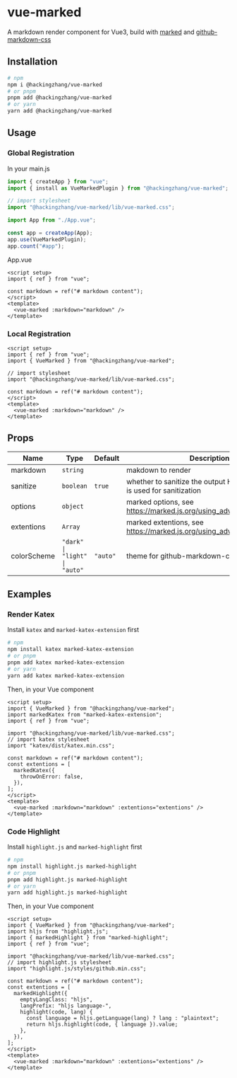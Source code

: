 # vue-marked

A markdown render component for Vue3, build with [marked](https://github.com/markedjs/marked) and [github-markdown-css](https://github.com/sindresorhus/github-markdown-css)

## Installation

```bash
# npm
npm i @hackingzhang/vue-marked
# or pnpm
pnpm add @hackingzhang/vue-marked
# or yarn
yarn add @hackingzhang/vue-marked
```

## Usage

### Global Registration

In your main.js

```js
import { createApp } from "vue";
import { install as VueMarkedPlugin } from "@hackingzhang/vue-marked";

// import stylesheet
import "@hackingzhang/vue-marked/lib/vue-marked.css";

import App from "./App.vue";

const app = createApp(App);
app.use(VueMarkedPlugin);
app.count("#app");
```

App.vue

```vue
<script setup>
import { ref } from "vue";

const markdown = ref("# markdown content");
</script>
<template>
  <vue-marked :markdown="markdown" />
</template>
```

### Local Registration

```vue
<script setup>
import { ref } from "vue";
import { VueMarked } from "@hackingzhang/vue-marked";

// import stylesheet
import "@hackingzhang/vue-marked/lib/vue-marked.css";

const markdown = ref("# markdown content");
</script>
<template>
  <vue-marked :markdown="markdown" />
</template>
```

## Props

| Name        | Type                          | Default  | Description                                                                                                    |
| ----------- | ----------------------------- | -------- | -------------------------------------------------------------------------------------------------------------- |
| markdown    | `string`                      |          | makdown to render                                                                                              |
| sanitize    | `boolean`                     | `true`   | whether to sanitize the output HTML. [DOMPurify](https://github.com/cure53/DOMPurify) is used for sanitization |
| options     | `object`                      |          | marked options, see https://marked.js.org/using_advanced#options                                               |
| extentions  | `Array`                       |          | marked extentions, see https://marked.js.org/using_advanced#extensions                                         |
| colorScheme | `"dark" \| "light" \| "auto"` | `"auto"` | theme for github-markdown-css                                                                                  |

## Examples

### Render Katex

Install `katex` and `marked-katex-extension` first

```bash
# npm
npm install katex marked-katex-extension
# or pnpm
pnpm add katex marked-katex-extension
# or yarn
yarn add katex marked-katex-extension
```

Then, in your Vue component

```vue
<script setup>
import { VueMarked } from "@hackingzhang/vue-marked";
import markedKatex from "marked-katex-extension";
import { ref } from "vue";

import "@hackingzhang/vue-marked/lib/vue-marked.css";
// import katex stylesheet
import "katex/dist/katex.min.css";

const markdown = ref("# markdown content");
const extentions = [
  markedKatex({
    throwOnError: false,
  }),
];
</script>
<template>
  <vue-marked :markdown="markdown" :extentions="extentions" />
</template>
```

### Code Highlight

Install `highlight.js` and `marked-highlight` first

```bash
# npm
npm install highlight.js marked-highlight
# or pnpm
pnpm add highlight.js marked-highlight
# or yarn
yarn add highlight.js marked-highlight
```

Then, in your Vue component

```vue
<script setup>
import { VueMarked } from "@hackingzhang/vue-marked";
import hljs from "highlight.js";
import { markedHighlight } from "marked-highlight";
import { ref } from "vue";

import "@hackingzhang/vue-marked/lib/vue-marked.css";
// import highlight.js stylesheet
import "highlight.js/styles/github.min.css";

const markdown = ref("# markdown content");
const extentions = [
  markedHighlight({
    emptyLangClass: "hljs",
    langPrefix: "hljs language-",
    highlight(code, lang) {
      const language = hljs.getLanguage(lang) ? lang : "plaintext";
      return hljs.highlight(code, { language }).value;
    },
  }),
];
</script>
<template>
  <vue-marked :markdown="markdown" :extentions="extentions" />
</template>
```
